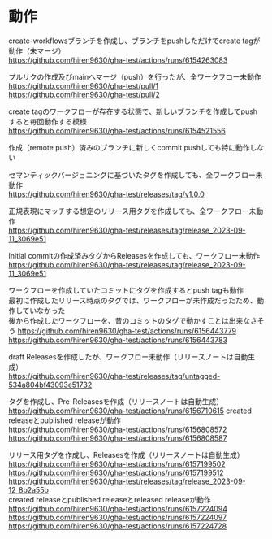 # 動作

create-workflowsブランチを作成し、ブランチをpushしただけでcreate tagが動作（未マージ）  
<https://github.com/hiren9630/gha-test/actions/runs/6154263083>

プルリクの作成及びmainへマージ（push）を行ったが、全ワークフロー未動作  
<https://github.com/hiren9630/gha-test/pull/1>  
<https://github.com/hiren9630/gha-test/pull/2>

create tagのワークフローが存在する状態で、新しいブランチを作成してpushすると毎回動作する模様  
<https://github.com/hiren9630/gha-test/actions/runs/6154521556>

作成（remote push）済みのブランチに新しくcommit pushしても特に動作しない

セマンティックバージョニングに基づいたタグを作成しても、全ワークフロー未動作  
<https://github.com/hiren9630/gha-test/releases/tag/v1.0.0>

正規表現にマッチする想定のリリース用タグを作成しても、全ワークフロー未動作  
<https://github.com/hiren9630/gha-test/releases/tag/release_2023-09-11_3069e51>

Initial commitの作成済みタグからReleasesを作成しても、ワークフロー未動作  
<https://github.com/hiren9630/gha-test/releases/tag/release_2023-09-11_3069e51>

ワークフローを作成していたコミットにタグを作成するとpush tagも動作  
最初に作成したリリース時点のタグでは、ワークフローが未作成だったため、動作していなかった  
後から作成したワークフローを、昔のコミットのタグで動かすことは出来なさそう
<https://github.com/hiren9630/gha-test/actions/runs/6156443779>  
<https://github.com/hiren9630/gha-test/actions/runs/6156443783>

draft Releasesを作成したが、ワークフロー未動作（リリースノートは自動生成）  
<https://github.com/hiren9630/gha-test/releases/tag/untagged-534a804bf43093e51732>

タグを作成し、Pre-Releasesを作成（リリースノートは自動生成）  
<https://github.com/hiren9630/gha-test/actions/runs/6156710615>
created releaseとpublished releaseが動作  
<https://github.com/hiren9630/gha-test/actions/runs/6156808572>  
<https://github.com/hiren9630/gha-test/actions/runs/6156808587>

リリース用タグを作成し、Releasesを作成（リリースノートは自動生成）  
<https://github.com/hiren9630/gha-test/actions/runs/6157199502>  
<https://github.com/hiren9630/gha-test/actions/runs/6157199512>  
<https://github.com/hiren9630/gha-test/releases/tag/release_2023-09-12_8b2a55b>  
created releaseとpublished releaseとreleased releaseが動作  
<https://github.com/hiren9630/gha-test/actions/runs/6157224094>  
<https://github.com/hiren9630/gha-test/actions/runs/6157224097>  
<https://github.com/hiren9630/gha-test/actions/runs/6157224728>
